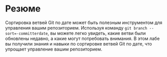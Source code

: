 # Резюме

Сортировка ветвей Git по дате может быть полезным инструментом для управления вашим репозиторием. Используя команду `git branch --sort=-committerdate`, вы можете легко увидеть, какие ветви были обновлены недавно, а какие могут потребовать внимания. В этом лабе вы получили знания и навыки по сортировке ветвей Git по дате, что упрощает управление вашим репозиторием.
